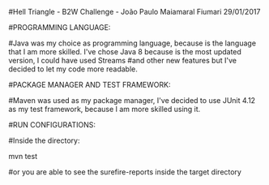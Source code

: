 #Hell Triangle - B2W Challenge - João Paulo Maiamaral Fiumari 29/01/2017


#PROGRAMMING LANGUAGE:

#Java was my choice as programming language, because is the language that I am more skilled. I've chose Java 8 because is the most updated version, I could have used Streams #and other new features but I've decided to let my code more readable. 

#PACKAGE MANAGER AND TEST FRAMEWORK:

#Maven was used as my package manager, I've decided to use JUnit 4.12 as my test framework, because I am more skilled using it. 

#RUN CONFIGURATIONS:

#Inside the directory:

mvn test 

#or you are able to see the surefire-reports inside the target directory